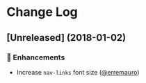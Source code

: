 # Change Log

## [Unreleased] (2018-01-02)

### :rocket: Enhancements

* Increase `nav-links` font size ([@erremauro])

[@erremauro]: https://github.com/erremauro

[1.1.0]: https://github.com/erremauro/errews-homepage/compare/1.0.0...1.1.0
[1.0.0]: https://github.com/erremauro/errews-homepage/tree/1.0.0